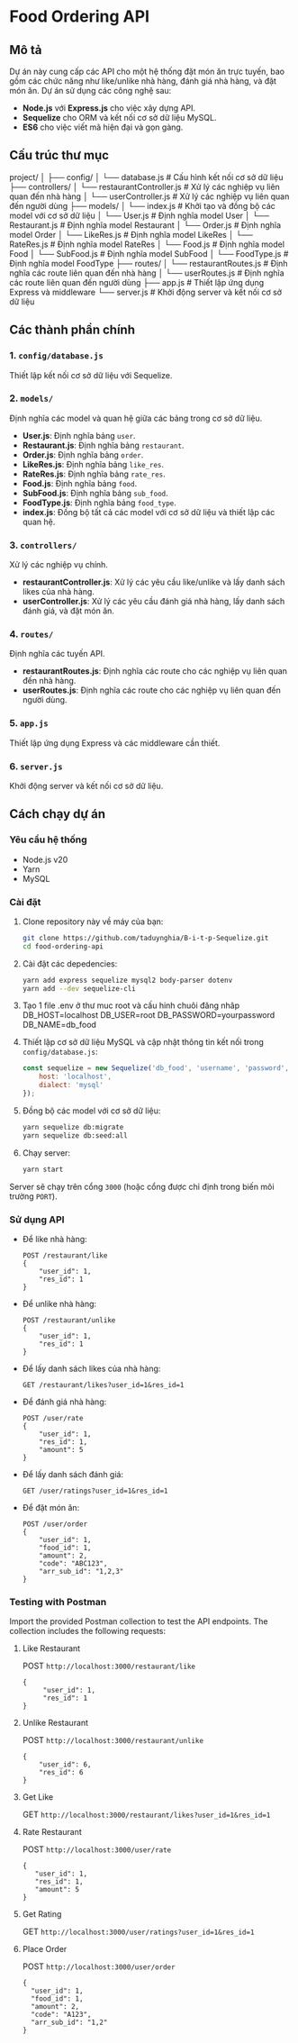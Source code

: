 # Food Ordering API

## Mô tả

Dự án này cung cấp các API cho một hệ thống đặt món ăn trực tuyến, bao gồm các chức năng như like/unlike nhà hàng, đánh giá nhà hàng, và đặt món ăn. Dự án sử dụng các công nghệ sau:
- **Node.js** với **Express.js** cho việc xây dựng API.
- **Sequelize** cho ORM và kết nối cơ sở dữ liệu MySQL.
- **ES6** cho việc viết mã hiện đại và gọn gàng.

## Cấu trúc thư mục

project/
│
├── config/
│ └── database.js # Cấu hình kết nối cơ sở dữ liệu
├── controllers/
│ └── restaurantController.js # Xử lý các nghiệp vụ liên quan đến nhà hàng
│ └── userController.js # Xử lý các nghiệp vụ liên quan đến người dùng
├── models/
│ └── index.js # Khởi tạo và đồng bộ các model với cơ sở dữ liệu
│ └── User.js # Định nghĩa model User
│ └── Restaurant.js # Định nghĩa model Restaurant
│ └── Order.js # Định nghĩa model Order
│ └── LikeRes.js # Định nghĩa model LikeRes
│ └── RateRes.js # Định nghĩa model RateRes
│ └── Food.js # Định nghĩa model Food
│ └── SubFood.js # Định nghĩa model SubFood
│ └── FoodType.js # Định nghĩa model FoodType
├── routes/
│ └── restaurantRoutes.js # Định nghĩa các route liên quan đến nhà hàng
│ └── userRoutes.js # Định nghĩa các route liên quan đến người dùng
├── app.js # Thiết lập ứng dụng Express và middleware
└── server.js # Khởi động server và kết nối cơ sở dữ liệu

## Các thành phần chính

### 1. `config/database.js`

Thiết lập kết nối cơ sở dữ liệu với Sequelize.

### 2. `models/`

Định nghĩa các model và quan hệ giữa các bảng trong cơ sở dữ liệu.

- **User.js**: Định nghĩa bảng `user`.
- **Restaurant.js**: Định nghĩa bảng `restaurant`.
- **Order.js**: Định nghĩa bảng `order`.
- **LikeRes.js**: Định nghĩa bảng `like_res`.
- **RateRes.js**: Định nghĩa bảng `rate_res`.
- **Food.js**: Định nghĩa bảng `food`.
- **SubFood.js**: Định nghĩa bảng `sub_food`.
- **FoodType.js**: Định nghĩa bảng `food_type`.
- **index.js**: Đồng bộ tất cả các model với cơ sở dữ liệu và thiết lập các quan hệ.

### 3. `controllers/`

Xử lý các nghiệp vụ chính.

- **restaurantController.js**: Xử lý các yêu cầu like/unlike và lấy danh sách likes của nhà hàng.
- **userController.js**: Xử lý các yêu cầu đánh giá nhà hàng, lấy danh sách đánh giá, và đặt món ăn.

### 4. `routes/`

Định nghĩa các tuyến API.

- **restaurantRoutes.js**: Định nghĩa các route cho các nghiệp vụ liên quan đến nhà hàng.
- **userRoutes.js**: Định nghĩa các route cho các nghiệp vụ liên quan đến người dùng.

### 5. `app.js`

Thiết lập ứng dụng Express và các middleware cần thiết.

### 6. `server.js`

Khởi động server và kết nối cơ sở dữ liệu.

## Cách chạy dự án

### Yêu cầu hệ thống

- Node.js v20
- Yarn
- MySQL

### Cài đặt

1. Clone repository này về máy của bạn:
    ```bash
   git clone https://github.com/taduynghia/B-i-t-p-Sequelize.git
   cd food-ordering-api
    ```

2. Cài đặt các depedencies:
    ```bash
    yarn add express sequelize mysql2 body-parser dotenv
    yarn add --dev sequelize-cli
    ```
3. Tạo 1 file .env ở thư muc root và cấu hinh chuôi đăng nhâp
   DB_HOST=localhost
   DB_USER=root
   DB_PASSWORD=yourpassword
   DB_NAME=db_food

4. Thiết lập cơ sở dữ liệu MySQL và cập nhật thông tin kết nối trong `config/database.js`:
    ```javascript
    const sequelize = new Sequelize('db_food', 'username', 'password', {
        host: 'localhost',
        dialect: 'mysql'
    });
    ```

5. Đồng bộ các model với cơ sở dữ liệu:
    ```bash
    yarn sequelize db:migrate
    yarn sequelize db:seed:all

    ```

6. Chạy server:
    ```bash
    yarn start
    ```

Server sẽ chạy trên cổng `3000` (hoặc cổng được chỉ định trong biến môi trường `PORT`).

### Sử dụng API

- Để like nhà hàng:
    ```http
    POST /restaurant/like
    {
        "user_id": 1,
        "res_id": 1
    }
    ```

- Để unlike nhà hàng:
    ```http
    POST /restaurant/unlike
    {
        "user_id": 1,
        "res_id": 1
    }
    ```

- Để lấy danh sách likes của nhà hàng:
    ```http
    GET /restaurant/likes?user_id=1&res_id=1
    ```

- Để đánh giá nhà hàng:
    ```http
    POST /user/rate
    {
        "user_id": 1,
        "res_id": 1,
        "amount": 5
    }
    ```

- Để lấy danh sách đánh giá:
    ```http
    GET /user/ratings?user_id=1&res_id=1
    ```

- Để đặt món ăn:
    ```http
    POST /user/order
    {
        "user_id": 1,
        "food_id": 1,
        "amount": 2,
        "code": "ABC123",
        "arr_sub_id": "1,2,3"
    }
    ```
### Testing with Postman 
Import the provided Postman collection to test the API endpoints. The collection includes the following requests:

1. Like Restaurant
   
   POST `http://localhost:3000/restaurant/like`

   ```http
   {
        "user_id": 1,
        "res_id": 1
   }
   ```
2. Unlike Restaurant
   
   POST `http://localhost:3000/restaurant/unlike`

    ```http
   {
        "user_id": 6,
        "res_id": 6
   }
   ```
3. Get Like
   
   GET `http://localhost:3000/restaurant/likes?user_id=1&res_id=1`

4. Rate Restaurant
   
   POST `http://localhost:3000/user/rate`

     ```http
   {
        "user_id": 1,
        "res_id": 1,
        "amount": 5
   }
   ```
5. Get Rating

   GET `http://localhost:3000/user/ratings?user_id=1&res_id=1`

6. Place Order

   POST `http://localhost:3000/user/order`

      ```http
   {
        "user_id": 1,
        "food_id": 1,
        "amount": 2,
        "code": "A123",
        "arr_sub_id": "1,2"
   }
   ```